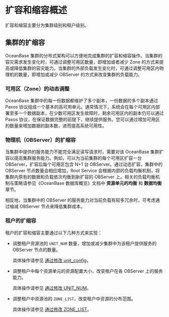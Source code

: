 # 扩容和缩容概述

扩容和缩容主要分为集群级别和租户级别。

## 集群的扩缩容

OceanBase 集群的分布式架构可以方便地完成集群的扩容和缩容操作。当集群的容灾需求发生变化时，可通过调整可用区数量，即增加或者减少 Zone 的方式来提高或降低集群的容灾能力。当集群的外部负载发生变化时，可通过调整可用区内物理机的数量，即增加或减少 OBServer 的方式来改变集群的负载能力。

### 可用区（Zone）的动态调整

OceanBase 集群中的每一份数据都维护了多个副本，一份数据的多个副本通过 Paxos 协议组成一个基本的高可用单元。通常情况下，系统会在每个可用区内部署至多一个数据副本，在少数可用区发生故障时，剩余可用区内的副本仍可以通过 Paxos 协议，在保证数据完整的前提下，继续提供服务。您可以通过增加可用区的数量来增加数据的副本数，进而提高系统可用性。

### 物理机（OBServer）的扩缩容

当集群中提供的服务能力不能完全满足读写请求时，需要对该 OceanBase 集群扩容以提高集群服务能力。例如，可以为当前集群的每个可用区扩容一台 OBServer，扩容后每个可用区包含 N+1 台 OBServer。通过动态扩容，集群中的 OBServer 节点数量会相应增加，Root Service 会根据内部的负载均衡机制，将集群内原有的数据和负载依次均衡到新扩容的 OBServer 上。相关的负载均衡机制与策略请参见《OceanBase 数据库概览》文档中 **资源单元的均衡** 和 **数据均衡** 章节。

相反地，当集群中的 OBServer 的服务能力对当前负载有较多冗余时，可考虑通过缩减 OBServer 节点来降低集群成本。

### 租户的扩缩容

租户的扩容和缩容主要通过以下几种方式来实现：

* 调整租户资源池的 `UNIT_NUM` 数量，增加或减少集群中为该租户提供服务的 OBServer 节点的数量。

  具体操作请参见 [通过修改 unit_config](3.administrator-guide-scale-out-and-scale-in-of-tenant-resources/1.scale-out-and-scale-in-by-modifying-unit_config.md)。
  
* 调整租户中每个资源单元的资源配置大小，改变租户在各 OBServer 上的服务能力。

  具体操作请参见 [通过修改 UNIT_NUM](3.administrator-guide-scale-out-and-scale-in-of-tenant-resources/2.scale-out-and-scale-in-by-modifying-unit_num.md)。
  
* 调整租户中资源池的 `ZONE_LIST`，改变租户中资源的分布范围。

  具体操作请参见 [通过修改 ZONE_LIST](3.administrator-guide-scale-out-and-scale-in-of-tenant-resources/3.scale-out-and-scale-in-by-modifying-zone_list.md)。
  